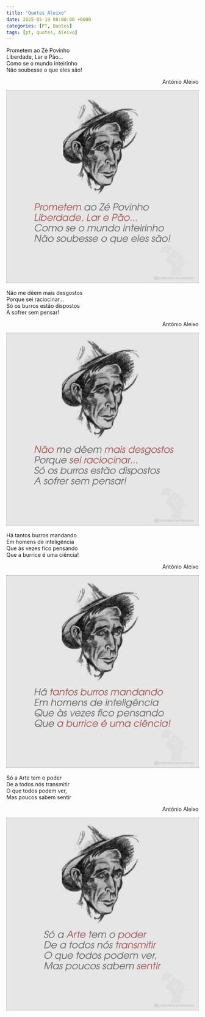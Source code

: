 ```yaml
---
title: "Quotes Aleixo"
date: 2025-05-19 08:00:00 +0000
categories: [PT, Quotes]
tags: [pt, quotes, Aleixo]
---
```


<p>
Prometem ao Zé Povinho<br>
Liberdade, Lar e Pão...<br>
Como se o mundo inteirinho<br>
Não soubesse o que eles são!<br>
</p>
<p style="text-align:right">António Aleixo</p>

![aleixo-prometem](/assets/images/aleixo-prometem.png)

<p>
Não me dêem mais desgostos<br>
Porque sei raciocinar...<br>
Só os burros estão dispostos<br>
A sofrer sem pensar!<br>
</p>
<p style="text-align:right">António Aleixo</p>

![aleixo-raciocinar](/assets/images/aleixo-raciocinar.png)

<p>
Há tantos burros mandando<br>
Em homens de inteligência<br>
Que às vezes fico pensando<br>
Que a burrice é uma ciência!<br>
</p>
<p style="text-align:right">António Aleixo</p>

![aleixo-burrice](/assets/images/aleixo-burrice.png)

<p>
Só a Arte tem o poder<br>
De a todos nós transmitir<br>
O que todos podem ver,<br>
Mas poucos sabem sentir<br>
</p>
<p style="text-align:right">António Aleixo</p>

![aleixo-sentir](/assets/images/aleixo-arte-sentir.png)
